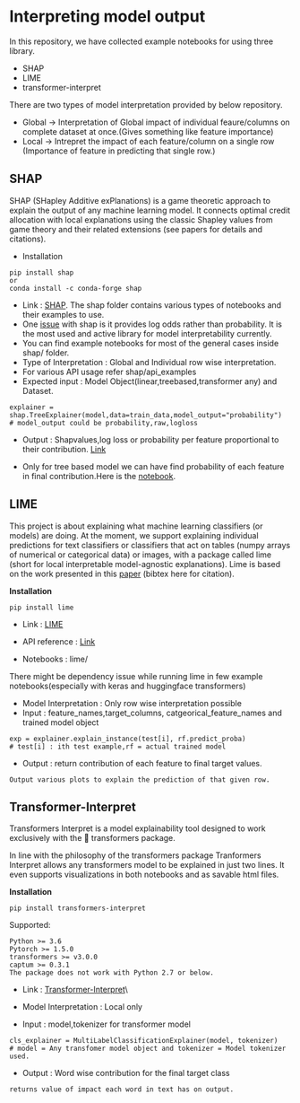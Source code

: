 # Interpreting model output 
In this repository, we have collected example notebooks for using three library.

* SHAP
* LIME
* transformer-interpret

There are two types of model interpretation provided by below repository. 
* Global -> Interpretation of Global impact of individual feaure/columns on complete dataset at once.(Gives something like feature importance)
* Local -> Intrepret the impact of each feature/column on a single row (Importance of feature in predicting that single row.)

## SHAP
SHAP (SHapley Additive exPlanations) is a game theoretic approach to explain the output of any machine learning model. It connects optimal credit allocation with local explanations using the classic Shapley values from game theory and their related extensions (see papers for details and citations).
* Installation 

```
pip install shap
or
conda install -c conda-forge shap
```

* Link : [SHAP](https://github.com/slundberg/shap).
The shap folder contains various types of notebooks and their examples to use. 
* One [issue](https://github.com/slundberg/shap/issues/963) with shap is it provides log odds rather than probability. It is the most used and active library for model interpretability currently. 
* You can find example notebooks for most of the general cases inside shap/ folder. 
* Type of Interpretation : Global and Individual row wise interpretation.
* For various API usage refer shap/api_examples
* Expected input : Model Object(linear,treebased,transformer any) and Dataset.
```
explainer = shap.TreeExplainer(model,data=train_data,model_output="probability")
# model_output could be probability,raw,logloss
```
* Output : Shapvalues,log loss or probability per feature proportional to their contribution. [Link](https://github.com/slundberg/shap/blob/master/notebooks/api_examples/explainers/Exact.ipynb)



* Only for tree based model we can have find probability of each feature in final contribution.Here is the [notebook](https://github.com/parthplc/Model-Interpret/blob/master/shap/tabular_examples/tree_based_models/LightGBM%20SHAP%20probability.ipynb).



## LIME
This project is about explaining what machine learning classifiers (or models) are doing. At the moment, we support explaining individual predictions for text classifiers or classifiers that act on tables (numpy arrays of numerical or categorical data) or images, with a package called lime (short for local interpretable model-agnostic explanations). Lime is based on the work presented in this [paper](https://arxiv.org/abs/1602.04938) (bibtex here for citation).

<b>Installation</b>

```
pip install lime
```
* Link : [LIME](https://github.com/marcotcr/lime)

* API reference : [Link](https://lime-ml.readthedocs.io/en/latest/)

* Notebooks : lime/

There might be dependency issue while running lime in few example notebooks(especially with keras and huggingface transformers)
* Model Interpretation : Only row wise interpretation possible
* Input : feature_names,target_columns, catgeorical_feature_names and trained model object
```
exp = explainer.explain_instance(test[i], rf.predict_proba)
# test[i] : ith test example,rf = actual trained model
```
* Output :  return contribution of each feature to final target values.
```
Output various plots to explain the prediction of that given row.
```
## Transformer-Interpret
Transformers Interpret is a model explainability tool designed to work exclusively with the 🤗 transformers package.

In line with the philosophy of the transformers package Tranformers Interpret allows any transformers model to be explained in just two lines. It even supports visualizations in both notebooks and as savable html files.

<b>Installation</b>

```
pip install transformers-interpret
```
Supported:
```
Python >= 3.6
Pytorch >= 1.5.0
transformers >= v3.0.0
captum >= 0.3.1
The package does not work with Python 2.7 or below.
```
* Link : [Transformer-Interpret](https://github.com/cdpierse/transformers-interpret)\
* Model Interpretation : Local only

* Input : model,tokenizer for transformer model
```
cls_explainer = MultiLabelClassificationExplainer(model, tokenizer)
# model = Any transfomer model object and tokenizer = Model tokenizer used.
```

* Output : Word wise contribution for the final target class
```
returns value of impact each word in text has on output.
```

